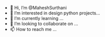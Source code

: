 - 👋 Hi, I’m @MaheshSurthani
- 👀 I’m interested in design python projects...
- 🌱 I’m currently learning ...
- 💞️ I’m looking to collaborate on ...
- 📫 How to reach me ...

<!---
MaheshSurthani/MaheshSurthani is a ✨ special ✨ repository because its `README.md` (this file) appears on your GitHub profile.
You can click the Preview link to take a look at your changes.
--->
